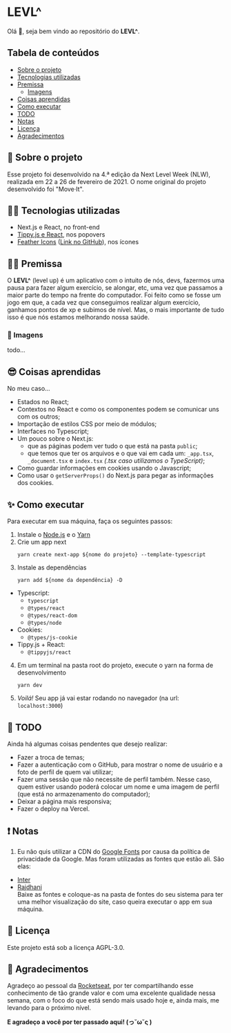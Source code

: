 # LEVL^

Olá 👋, seja bem vindo ao repositório do **LEVL^**.

## Tabela de conteúdos

- [Sobre o projeto](#-sobre-o-projeto)
- [Tecnologias utilizadas](#-tecnologias-utilizadas)
- [Premissa](#%EF%B8%8F-premissa)
  - [Imagens](#-imagens)
- [Coisas aprendidas](#-coisas-aprendidas)
- [Como executar](#-como-executar)
- [TODO](#-todo)
- [Notas](#-notas)
- [Licença](#-licença)
- [Agradecimentos](#-agradecimentos)

## 🤔 Sobre o projeto

Esse projeto foi desenvolvido na 4.ª edição da Next Level Week (NLW), realizada em 22 a 26 de fevereiro de 2021. O nome original do projeto desenvolvido foi "Move‧It".

## 👨‍💻 Tecnologias utilizadas

- Next.js e React, no front-end
- [Tippy.js e React](https://github.com/atomiks/tippyjs-react), nos popovers
- [Feather Icons](https://feathericons.com/) ([Link no GitHub](https://github.com/feathericons/feather)), nos ícones

## 🤸‍♂️ Premissa

O **LEVL^** (level up) é um aplicativo com o intuito de nós, devs, fazermos uma pausa para fazer algum exercício, se alongar, etc, uma vez que passamos a maior parte do tempo na frente do computador. Foi feito como se fosse um jogo em que, a cada vez que conseguimos realizar algum exercício, ganhamos pontos de xp e subimos de nível. Mas, o mais importante de tudo isso é que nós estamos melhorando nossa saúde.

### 👀 Imagens 

todo...


## 😎 Coisas aprendidas

No meu caso...
- Estados no React;
- Contextos no React e como os componentes podem se comunicar uns com os outros;
- Importação de estilos CSS por meio de módulos;
- Interfaces no Typescript;
- Um pouco sobre o Next.js:
  - que as páginas podem ver tudo o que está na pasta ```public```;
  - que temos que ter os arquivos e o que vai em cada um: ```_app.tsx```, ```_document.tsx``` e ```index.tsx``` *(.tsx caso utilizamos o TypeScript)*;
- Como guardar informações em cookies usando o Javascript;
- Como usar o ```getServerProps()``` do Next.js para pegar as informações dos cookies.

## ✨ Como executar

Para executar em sua máquina, faça os seguintes passos:
1. Instale o [Node.js](https://nodejs.org/en/download/) e o [Yarn](https://yarnpkg.com/getting-started/install)
2. Crie um app next
    ```
    yarn create next-app ${nome do projeto} --template-typescript
    ```
3. Instale as dependências
    ```
    yarn add ${nome da dependência} -D
    ```
  - Typescript:
    - ```typescript```
    - ```@types/react```
    - ```@types/react-dom```
    - ```@types/node```
  - Cookies:
    - ```@types/js-cookie```
  - Tippy.js + React:
    - ```@tippyjs/react```
4. Em um terminal na pasta root do projeto, execute o yarn na forma de desenvolvimento
   ```
   yarn dev
   ```
5. *Voilá!* Seu app já vai estar rodando no navegador (na url: ```localhost:3000```)

## 📝 TODO

Ainda há algumas coisas pendentes que desejo realizar:
- Fazer a troca de temas;
- Fazer a autenticação com o GitHub, para mostrar o nome de usuário e a foto de perfil de quem vai utilizar;
- Fazer uma sessão que não necessite de perfil também. Nesse caso, quem estiver usando poderá colocar um nome e uma imagem de perfil (que está no armazenamento do computador);
- Deixar a página mais responsiva;
- Fazer o deploy na Vercel.

## ❗️ Notas

1. Eu não quis utilizar a CDN do [Google Fonts](https://fonts.google.com/) por causa da política de privacidade da Google. Mas foram utilizadas as fontes que estão ali. São elas:
  - [Inter](https://fonts.google.com/specimen/Inter) 
  - [Rajdhani](https://fonts.google.com/specimen/Rajdhani)\
  Baixe as fontes e coloque-as na pasta de fontes do seu sistema para ter uma melhor visualização do site, caso queira executar o app em sua máquina.

## 📖 Licença

Este projeto está sob a licença AGPL-3.0.

## 🙌 Agradecimentos

Agradeço ao pessoal da [Rocketseat](https://rocketseat.com.br), por ter compartilhando esse conhecimento de tão grande valor e com uma excelente qualidade nessa semana, com o foco do que está sendo mais usado hoje e, ainda mais, me levando para o próximo nível.

**E agradeço a você por ter passado aqui! (っ˘ω˘ς )**


